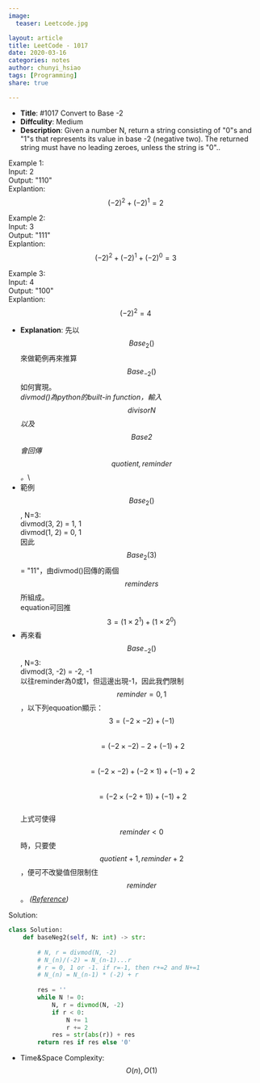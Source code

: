 ```yaml
---
image:
  teaser: Leetcode.jpg

layout: article
title: LeetCode - 1017
date: 2020-03-16
categories: notes
author: chunyi_hsiao
tags: [Programming]
share: true

---
```


- **Title**: #1017 Convert to Base -2
- **Diffculity**: Medium 
- **Description**: Given a number N, return a string consisting of "0"s and "1"s that represents its value in base -2 (negative two). The returned string must have no leading zeroes, unless the string is "0"..

Example 1:\
Input: 2\
Output: "110"\
Explantion: $$(-2) ^ 2 + (-2) ^ 1 = 2$$

Example 2:\
Input: 3\
Output: "111"\
Explantion: $$(-2) ^ 2 + (-2) ^ 1 + (-2) ^ 0 = 3$$

Example 3:\
Input: 4\
Output: "100"\
Explantion: $$(-2) ^ {2} = 4$$

- **Explanation**: 
先以$$Base_2()$$來做範例再來推算$$Base_{-2}()$$如何實現。\
*divmod()為python的built-in function，輸入$$divisor N$$以及$$Base 2$$會回傳$$quotient, reminder$$。*\
- 範例 $$Base_2()$$, N=3:\
divmod(3, 2) = 1, 1\
divmod(1, 2) = 0, 1\
因此$$Base_2(3)$$ = "11"，由divmod()回傳的兩個$$reminders$$所組成。\
equation可回推 $$3 = (1\times2^1) + (1\times2^0)$$
- 再來看$$Base_{-2}()$$, N=3:\
divmod(3, -2)  = -2, -1\
以往reminder為0或1，但這邊出現-1，因此我們限制$$reminder={0, 1}$$，以下列equoation顯示：\
$$3 = (-2\times-2) + (-1)$$\
$$  = (-2\times-2) - 2 + (-1) + 2 $$\
$$  = (-2\times-2) + (-2\times1) + (-1) + 2 $$\
$$  = (-2\times(-2+1)) + (-1) + 2 $$\
上式可使得$$reminder<0$$時，只要使$$quotient+1, reminder+2$$，便可不改變值但限制住$$reminder$$。
*([Reference](https://leetcode.com/problems/convert-to-base-2/discuss/540820/python-fast-(greater98)-short-detailed-explanation-and-some-tips-only-basic-arithmetics-any-base))*

Solution:
```python
class Solution:
    def baseNeg2(self, N: int) -> str:
        
        # N, r = divmod(N, -2)
        # N_(n)/(-2) = N_(n-1)...r
        # r = 0, 1 or -1. if r=-1, then r+=2 and N+=1
        # N_(n) = N_(n-1) * (-2) + r
        
        res = ''
        while N != 0:
            N, r = divmod(N, -2)
            if r < 0:
                N += 1
                r += 2
            res = str(abs(r)) + res
        return res if res else '0'
```
- Time&Space Complexity: $$O(n), O(1)$$
